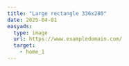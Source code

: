 ```yaml
---
title: "Large rectangle 336x280"
date: 2025-04-01
easyads:
  type: image
  url: https://www.exampledomain.com/
  target: 
    - home_1
---
```

